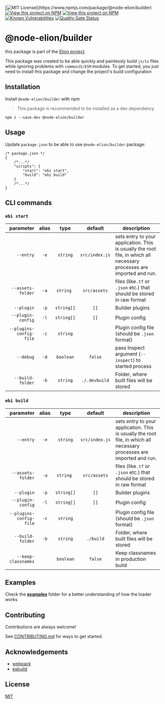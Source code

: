 [![MIT License](https://img.shields.io/npm/l/@node-elion/builder.svg?)](https://www.npmjs.com/package/@node-elion/builder)
[![View this project on NPM](https://img.shields.io/npm/v/@node-elion/builder.svg)](https://npmjs.org/package/@node-elion/builder)
[![View this project on NPM](https://img.shields.io/npm/dm/@node-elion/builder.svg)](https://npmjs.org/package/@node-elion/builder)
[![Known Vulnerabilities](https://snyk.io/test/github/elion-project/builder/badge.svg)](https://snyk.io/test/github/elion-project/builder)
[![Quality Gate Status](https://sonarcloud.io/api/project_badges/measure?project=elion-project_builder&metric=alert_status)](https://sonarcloud.io/summary/new_code?id=elion-project_builder)

# @node-elion/builder

this package is part of the [Elion project](https://github.com/elion-project).

This package was created to be able quickly and painlessly build `js/ts` files while ignoring problems
with `commonJS/ESM` modules. To get started, you just need to install this package and change the project's build
configuration

## Installation

Install `@node-elion/builder` with npm

> This package is recommended to be installed as a dev dependency

```shell
npm i --save-dev @node-elion/builder
```

## Usage

Update `package.json` to be able to use `@node-elion/builder` package:

```json5
/* package.json */
{
    /*...*/
    "scripts": {
        "start": "ebi start",
        "build": "ebi build"
    }
    /*...*/
}
```

## CLI commands

### `ebi start`

|               parameter | alias |    type    |    default     | description                                                                                                           |
|------------------------:|:-----:|:----------:|:--------------:|-----------------------------------------------------------------------------------------------------------------------|
|               `--entry` | `-e`  |  `string`  | `src/index.js` | sets entry to your application. This is usually the root file, in which all necessary processes are imported and run. |
|       `--assets-folder` | `-a`  | `string `  |  `src/assets`  | files (like`.tf` or `.json` etc.) that should be stored in raw format                                                 |
|              `--plugin` | `-p`  | `string[]` |      `[]`      | Builder plugins                                                                                                       |
|       `--plugin-config` | `-l`  | `string[]` |      `[]`      | Plugin config                                                                                                         |
| `--plugins-config-file` | `-c`  |  `string`  |                | Plugin config file (should be `.json` format)                                                                         |
|               `--debug` | `-d`  | `boolean`  |    `false`     | pass Inspect argument (`--inspect`) to started process                                                                |
|        `--build-folder` | `-b`  |  `string`  | `./.devbuild`  | Folder, where built files will be stored                                                                              |

### `ebi build`

|               parameter | alias |    type    |    default     | description                                                                                                           |
|------------------------:|:-----:|:----------:|:--------------:|-----------------------------------------------------------------------------------------------------------------------|
|               `--entry` | `-e`  |  `string`  | `src/index.js` | sets entry to your application. This is usually the root file, in which all necessary processes are imported and run. |
|       `--assets-folder` | `-a`  | `string `  |  `src/assets`  | files (like`.tf` or `.json` etc.) that should be stored in raw format                                                 |
|              `--plugin` | `-p`  | `string[]` |      `[]`      | Builder plugins                                                                                                       |
|       `--plugin-config` | `-l`  | `string[]` |      `[]`      | Plugin config                                                                                                         |
| `--plugins-config-file` | `-c`  |  `string`  |                | Plugin config file (should be `.json` format)                                                                         |
|        `--build-folder` | `-b`  |  `string`  |   `./build`    | Folder, where built files will be stored                                                                              |
|     `--keep-classnames` |       | `boolean`  |    `false`     | Keep classnames in production build                                                                                   |

## Examples

Check the **[examples](./examples)** folder for a better understanding of how the loader works

## Contributing

Contributions are always welcome!

See [CONTRIBUTING.md](./CONTRIBUTING.md) for ways to get started.

## Acknowledgements

- [webpack](https://github.com/webpack/webpack)
- [esbuild](https://esbuild.github.io/)

## License

[MIT](https://choosealicense.com/licenses/mit/)
